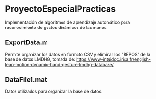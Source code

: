 # ProyectoEspecialPracticas
Implementación de algoritmos de aprendizaje automático para reconocimiento de gestos dinámicos de las manos

## ExportData.m
Permite organizar los datos en formato CSV y eliminar los "REPOS" de la base de datos LMDHG, tomada de: https://www-intuidoc.irisa.fr/english-leap-motion-dynamic-hand-gesture-lmdhg-database/

## DataFile1.mat
Datos utilizados para organizar la base de datos.
